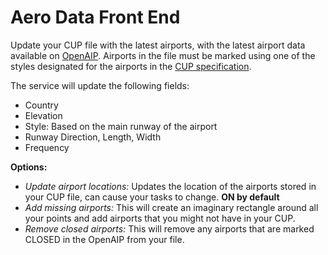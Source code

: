 # Aero Data Front End

Update your CUP file with the latest airports, with the latest airport data available on [OpenAIP](https://www.openaip.net). Airports in the file must be marked using one of the styles designated for the airports in the [CUP specification](https://github.com/naviter/seeyou_file_formats/blob/main/CUP_file_format.md). 

The service will update the following fields:
- Country
- Elevation
- Style: Based on the main runway of the airport
- Runway Direction, Length, Width
- Frequency

**Options:**
- *Update airport locations:* Updates the location of the airports stored in your CUP file, can cause your tasks to change. **ON by default**
- *Add missing airports:* This will create an imaginary rectangle around all your points and add airports that you might not have in your CUP.
- *Remove closed airports:* This will remove any airports that are marked CLOSED in the OpenAIP from your file.
